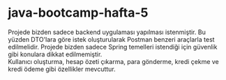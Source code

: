# java-bootcamp-hafta-5
Projede bizden sadece backend uygulaması yapılması istenmiştir. Bu yüzden DTO'lara göre istek oluşturularak Postman benzeri araçlarla test edilmelidir. Projede bizden sadece Spring temelleri istendiği için güvenlik gibi konulara dikkat edilmemiştir.<br/>
Kullanıcı oluşturma, hesap özeti çıkarma, para gönderme, kredi çekme ve kredi ödeme gibi özellikler mevcuttur.
